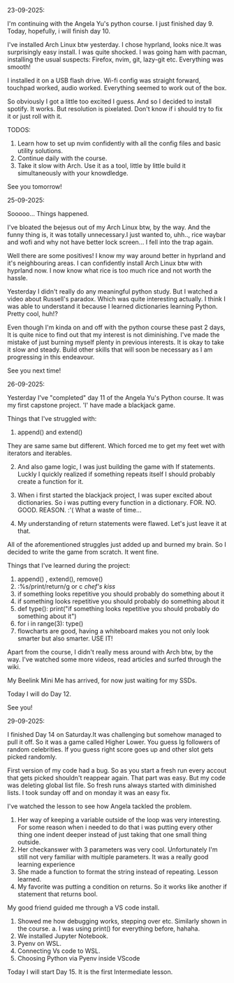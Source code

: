 23-09-2025:

I'm continuing with the Angela Yu's python course. I just finished day 9. Today, hopefully, i will finish day 10.

I've installed Arch Linux btw yesterday. I chose hyprland, looks nice.It was surprisingly easy install. I was quite shocked. I was going ham with pacman, installing the usual suspects: Firefox, nvim, git, lazy-git etc. Everything was smooth!

I installed it on a USB flash drive. Wi-fi config was straight forward, touchpad worked, audio worked. Everything seemed to work out of the box.

So obviously I got a little too excited I guess. And so I decided to install spotify. It works. But resolution is pixelated. Don't know if i should try to fix it or just roll with it.

TODOS:

1. Learn how to set up nvim confidently with all the config files and basic utility solutions.
2. Continue daily with the course.
3. Take it slow with Arch. Use it as a tool, little by little build it simultaneously with your knowdledge.

See you tomorrow!


25-09-2025:

Sooooo... Things happened. 

I've bloated the bejesus out of my Arch Linux btw, by the way. And the funny thing is, it was totally unnecessary.I just wanted to, uhh.., rice waybar and wofi and why not have better lock screen... I fell into the trap again.

Well there are some positives! I know my way around better in hyprland and it's neighbouring areas. I can confidently install Arch Linux btw with hyprland now. I now know what rice is too much rice and not worth the hassle. 

Yesterday I didn't really do any meaningful python study. But I watched a video about Russell's paradox. Which was quite interesting actually. I think I was able to understand it because I learned dictionaries learning Python. Pretty cool, huh!?

Even though I'm kinda on and off with the python course these past 2 days, It is quite nice to find out that my interest is not diminishing. I've made the mistake of just burning myself plenty in previous interests. It is okay to take it slow and steady. Build other skills that will soon be necessary as I am progressing in this endeavour.

See you next time!


26-09-2025:

Yesterday I've "completed" day 11 of the Angela Yu's Python course. It was my first capstone project. 'I' have made a blackjack game. 

Things that I've struggled with:
  
  1. append() and extend()

They are same same but different. Which forced me to get my feet wet with iterators and iterables.

  2. And also game logic, I was just building the game with If statements. Luckly I quickly realized if something repeats itself I should probably create a function for it.

  3. When i first started the blackjack project, I was super excited about dictionaries. So i was putting every function in a dictionary. FOR. NO. GOOD. REASON. :'( What a waste of time...

  4. My understanding of return statements were flawed. Let's just leave it at that.

All of the aforementioned struggles just added up and burned my brain. So I decided to write the game from scratch. It went fine. 

Things that I've learned during the project:

  1. append() , extend(), remove()
  2. :%s/print/return/g or c *chef's kiss*
  3. if something looks repetitive you should probably do something about it
  4. if something looks repetitive you should probably do something about it
  5. def type():
         print("if something looks repetitive you should probably do something about it")
  6. for i in range(3):
         type()
  7. flowcharts are good, having a whiteboard makes you not only look smarter but also smarter. USE IT!

Apart from the course, I didn't really mess around with Arch btw, by the way. I've watched some more videos, read articles and surfed through the wiki. 

My Beelink Mini Me has arrived, for now just waiting for my SSDs.

Today I will do Day 12. 

See you!


29-09-2025:

I finished Day 14 on Saturday.It was challenging but somehow managed to pull it off. So it was a game called Higher Lower. You guess Ig followers of random celebrities. If you guess right score goes up and other slot gets picked randomly. 

First version of my code had a bug. So as you start a fresh run every accout that gets picked shouldn't reappear again. That part was easy. But my code was deleting global list file. So fresh runs always started with diminished lists. I took sunday off and on monday it was an easy fix. 

I've watched the lesson to see how Angela tackled the problem. 
  1. Her way of keeping a variable outside of the loop was very interesting. For some reason when i needed to do that i was putting every other thing one indent deeper instead of just taking that one small thing outside.
  2. Her checkanswer with 3 parameters was very cool. Unfortunately I'm still not very familiar with multiple parameters. It was a really good learning experience
  3. She made a function to format the string instead of repeating. Lesson learned.
  4. My favorite was putting a condition on returns. So it works like another if statement that returns bool. 

My good friend guided me through a VS code install. 
  1. Showed me how debugging works, stepping over etc. Similarly shown in the course.
    a. I was using print() for everything before, hahaha. 
  2. We installed Jupyter Notebook.
  3. Pyenv on WSL.
  4. Connecting Vs code to WSL.
  5. Choosing Python via Pyenv inside VScode

Today I will start Day 15. It is the first Intermediate lesson. 
